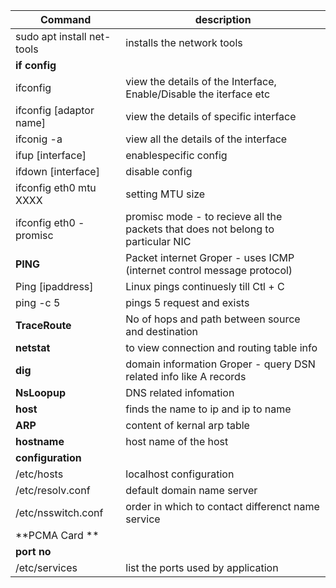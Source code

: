 Command | description 
---|---
sudo apt install net-tools | installs the network tools
**if config**|
ifconfig | view the details of the Interface, Enable/Disable the iterface etc
ifconfig [adaptor name] | view the details of specific interface
ifconig -a | view all the details of the interface
ifup [interface] | enablespecific config
ifdown [interface] | disable config
ifconfig eth0 mtu XXXX | setting MTU size
ifconfig eth0 - promisc |  promisc mode - to recieve all the packets that does not belong to particular NIC
**PING** | Packet internet Groper - uses ICMP (internet control message protocol)
Ping [ipaddress] | Linux pings continuesly till Ctl + C 
ping -c 5 <IpAddress> | pings 5 request and exists
**TraceRoute** | No of hops and path between source and destination
**netstat** | to view connection and routing table info
**dig** | domain information Groper - query DSN related info like A records
**NsLoopup** | DNS related infomation
 **host**| finds the name to ip and ip to name
 **ARP** | content of kernal arp table
 **hostname**| host name of the host
 **configuration**|
 /etc/hosts | localhost configuration
 /etc/resolv.conf | default domain name server
 /etc/nsswitch.conf | order in which to contact differenct name service
 **PCMA Card ** |
**port no**|
/etc/services | list the ports used by application